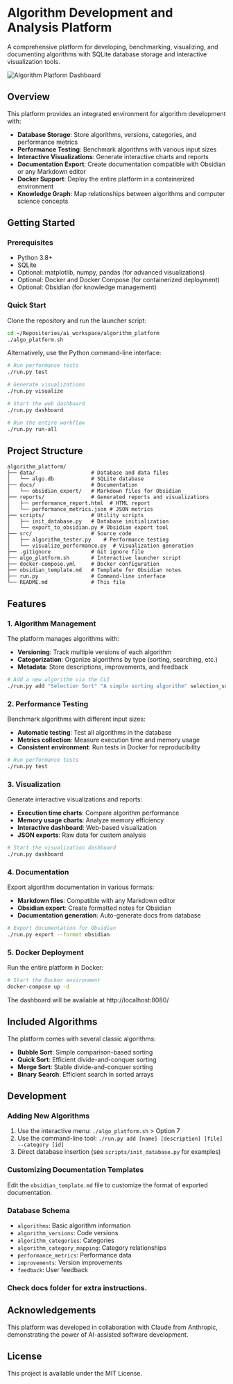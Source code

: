# Algorithm Development and Analysis Platform 


A comprehensive platform for developing, benchmarking, visualizing, and documenting algorithms with SQLite database storage and interactive visualization tools.

![Algorithm Platform Dashboard](docs/preview.png)

## Overview

This platform provides an integrated environment for algorithm development with:

- **Database Storage**: Store algorithms, versions, categories, and performance metrics
- **Performance Testing**: Benchmark algorithms with various input sizes
- **Interactive Visualizations**: Generate interactive charts and reports
- **Documentation Export**: Create documentation compatible with Obsidian or any Markdown editor
- **Docker Support**: Deploy the entire platform in a containerized environment
- **Knowledge Graph**: Map relationships between algorithms and computer science concepts

## Getting Started

### Prerequisites

- Python 3.8+
- SQLite
- Optional: matplotlib, numpy, pandas (for advanced visualizations)
- Optional: Docker and Docker Compose (for containerized deployment)
- Optional: Obsidian (for knowledge management)

### Quick Start

Clone the repository and run the launcher script:

```bash
cd ~/Repositories/ai_workspace/algorithm_platform
./algo_platform.sh
```

Alternatively, use the Python command-line interface:

```bash
# Run performance tests
./run.py test

# Generate visualizations
./run.py visualize

# Start the web dashboard
./run.py dashboard

# Run the entire workflow
./run.py run-all
```

## Project Structure

```
algorithm_platform/
├── data/                  # Database and data files
│   └── algo.db            # SQLite database
├── docs/                  # Documentation
│   └── obsidian_export/   # Markdown files for Obsidian
├── reports/               # Generated reports and visualizations
│   ├── performance_report.html  # HTML report
│   └── performance_metrics.json # JSON metrics
├── scripts/               # Utility scripts
│   ├── init_database.py   # Database initialization
│   └── export_to_obsidian.py # Obsidian export tool
├── src/                   # Source code
│   ├── algorithm_tester.py    # Performance testing
│   └── visualize_performance.py  # Visualization generation
├── .gitignore             # Git ignore file
├── algo_platform.sh       # Interactive launcher script
├── docker-compose.yml     # Docker configuration
├── obsidian_template.md   # Template for Obsidian notes
├── run.py                 # Command-line interface
└── README.md              # This file
```

## Features

### 1. Algorithm Management

The platform manages algorithms with:

- **Versioning**: Track multiple versions of each algorithm
- **Categorization**: Organize algorithms by type (sorting, searching, etc.)
- **Metadata**: Store descriptions, improvements, and feedback

```bash
# Add a new algorithm via the CLI
./run.py add "Selection Sort" "A simple sorting algorithm" selection_sort.py --category 1
```

### 2. Performance Testing

Benchmark algorithms with different input sizes:

- **Automatic testing**: Test all algorithms in the database
- **Metrics collection**: Measure execution time and memory usage
- **Consistent environment**: Run tests in Docker for reproducibility

```bash
# Run performance tests
./run.py test
```

### 3. Visualization

Generate interactive visualizations and reports:

- **Execution time charts**: Compare algorithm performance
- **Memory usage charts**: Analyze memory efficiency
- **Interactive dashboard**: Web-based visualization
- **JSON exports**: Raw data for custom analysis

```bash
# Start the visualization dashboard
./run.py dashboard
```

### 4. Documentation

Export algorithm documentation in various formats:

- **Markdown files**: Compatible with any Markdown editor
- **Obsidian export**: Create formatted notes for Obsidian
- **Documentation generation**: Auto-generate docs from database

```bash
# Export documentation for Obsidian
./run.py export --format obsidian
```

### 5. Docker Deployment

Run the entire platform in Docker:

```bash
# Start the Docker environment
docker-compose up -d
```

The dashboard will be available at http://localhost:8080/

## Included Algorithms

The platform comes with several classic algorithms:

- **Bubble Sort**: Simple comparison-based sorting
- **Quick Sort**: Efficient divide-and-conquer sorting
- **Merge Sort**: Stable divide-and-conquer sorting
- **Binary Search**: Efficient search in sorted arrays

## Development

### Adding New Algorithms

1. Use the interactive menu: `./algo_platform.sh` > Option 7
2. Use the command-line tool: `./run.py add [name] [description] [file] --category [id]`
3. Direct database insertion (see `scripts/init_database.py` for examples)

### Customizing Documentation Templates

Edit the `obsidian_template.md` file to customize the format of exported documentation.

### Database Schema

- `algorithms`: Basic algorithm information
- `algorithm_versions`: Code versions
- `algorithm_categories`: Categories
- `algorithm_category_mapping`: Category relationships
- `performance_metrics`: Performance data
- `improvements`: Version improvements
- `feedback`: User feedback

### Check docs folder for extra instructions.


## Acknowledgements

This platform was developed in collaboration with Claude from Anthropic, demonstrating the power of AI-assisted software development.

## License

This project is available under the MIT License.
